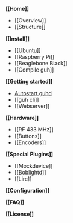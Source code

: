 **[[Home]]**
* [[Overview]]
* [[Structure]]

**[[Install]]**
* [[Ubuntu]]
* [[Raspberry Pi]]
* [[Beaglebone Black]]
* [[Compile guh]]

**[[Getting started]]**
* [Autostart guhd](https://github.com/guh/guh/wiki/Getting-started#autostart-guhd)
* [[guh cli]]
* [[Webserver]]

**[[Hardware]]**
* [[RF 433 MHz]]
* [[Buttons]]
* [[Encoders]]

**[[Special Plugins]]**
* [[Mockdevice]]
* [[Boblightd]]
* [[Lirc]]
    
**[[Configuration]]**

**[[FAQ]]**

**[[License]]**
